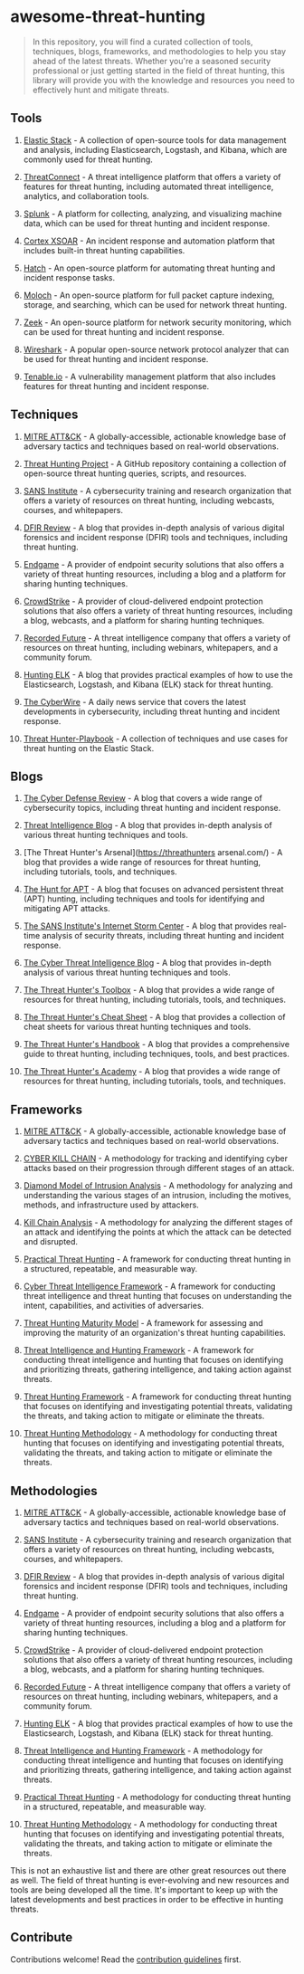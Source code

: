 # awesome-threat-hunting

> In this repository, you will find a curated collection of tools, techniques, blogs, frameworks, and methodologies to help you stay ahead of the latest threats. Whether you're a seasoned security professional or just getting started in the field of threat hunting, this library will provide you with the knowledge and resources you need to effectively hunt and mitigate threats.

Tools
-----

1.  [Elastic Stack](https://www.elastic.co/) - A collection of open-source tools for data management and analysis, including Elasticsearch, Logstash, and Kibana, which are commonly used for threat hunting.

2.  [ThreatConnect](https://www.threatconnect.com/) - A threat intelligence platform that offers a variety of features for threat hunting, including automated threat intelligence, analytics, and collaboration tools.

3.  [Splunk](https://www.splunk.com/) - A platform for collecting, analyzing, and visualizing machine data, which can be used for threat hunting and incident response.

4.  [Cortex XSOAR](https://www.paloaltonetworks.com/cortex/xsoar) - An incident response and automation platform that includes built-in threat hunting capabilities.

5.  [Hatch](https://hatch.sh/) - An open-source platform for automating threat hunting and incident response tasks.

6.  [Moloch](https://molo.ch/) - An open-source platform for full packet capture indexing, storage, and searching, which can be used for network threat hunting.

7.  [Zeek](https://www.zeek.org/) - An open-source platform for network security monitoring, which can be used for threat hunting and incident response.

8.  [Wireshark](https://www.wireshark.org/) - A popular open-source network protocol analyzer that can be used for threat hunting and incident response.

9. [Tenable.io](https://www.tenable.com/products/tenable-io) - A vulnerability management platform that also includes features for threat hunting and incident response.

Techniques
----------

1.  [MITRE ATT&CK](https://attack.mitre.org/) - A globally-accessible, actionable knowledge base of adversary tactics and techniques based on real-world observations.

2.  [Threat Hunting Project](https://github.com/threat-hunting/Threat-Hunting) - A GitHub repository containing a collection of open-source threat hunting queries, scripts, and resources.

3.  [SANS Institute](https://www.sans.org/security-resources/threats/) - A cybersecurity training and research organization that offers a variety of resources on threat hunting, including webcasts, courses, and whitepapers.

4.  [DFIR Review](https://dfir.review/) - A blog that provides in-depth analysis of various digital forensics and incident response (DFIR) tools and techniques, including threat hunting.

5.  [Endgame](https://www.endgame.com/) - A provider of endpoint security solutions that also offers a variety of threat hunting resources, including a blog and a platform for sharing hunting techniques.

6.  [CrowdStrike](https://www.crowdstrike.com/) - A provider of cloud-delivered endpoint protection solutions that also offers a variety of threat hunting resources, including a blog, webcasts, and a platform for sharing hunting techniques.

7.  [Recorded Future](https://www.recordedfuture.com/) - A threat intelligence company that offers a variety of resources on threat hunting, including webinars, whitepapers, and a community forum.

8.  [Hunting ELK](https://huntingelk.com/) - A blog that provides practical examples of how to use the Elasticsearch, Logstash, and Kibana (ELK) stack for threat hunting.

9.  [The CyberWire](https://www.thecyberwire.com/) - A daily news service that covers the latest developments in cybersecurity, including threat hunting and incident response.

10. [Threat Hunter-Playbook](https://github.com/hunters-forge/ThreatHunter-Playbook) - A collection of techniques and use cases for threat hunting on the Elastic Stack.

Blogs
-----

1.  [The Cyber Defense Review](https://thedefensereview.com/) - A blog that covers a wide range of cybersecurity topics, including threat hunting and incident response.

2.  [Threat Intelligence Blog](https://blog.threathunters.net/) - A blog that provides in-depth analysis of various threat hunting techniques and tools.

3.  [The Threat Hunter's Arsenal]([https://threathunters](https://threathunters/) arsenal.com/) - A blog that provides a wide range of resources for threat hunting, including tutorials, tools, and techniques.

4.  [The Hunt for APT](https://huntforapt.com/) - A blog that focuses on advanced persistent threat (APT) hunting, including techniques and tools for identifying and mitigating APT attacks.

5.  [The SANS Institute's Internet Storm Center](https://isc.sans.edu/) - A blog that provides real-time analysis of security threats, including threat hunting and incident response.

6.  [The Cyber Threat Intelligence Blog](https://cyberthreatintelligence.net/) - A blog that provides in-depth analysis of various threat hunting techniques and tools.

7.  [The Threat Hunter's Toolbox](https://threathunters-toolbox.com/) - A blog that provides a wide range of resources for threat hunting, including tutorials, tools, and techniques.

8.  [The Threat Hunter's Cheat Sheet](https://threathunterscheatsheet.com/) - A blog that provides a collection of cheat sheets for various threat hunting techniques and tools.

9.  [The Threat Hunter's Handbook](https://threathuntershandbook.com/) - A blog that provides a comprehensive guide to threat hunting, including techniques, tools, and best practices.

10. [The Threat Hunter's Academy](https://threathuntersacademy.com/) - A blog that provides a wide range of resources for threat hunting, including tutorials, tools, and techniques.

Frameworks
----------

1.  [MITRE ATT&CK](https://attack.mitre.org/) - A globally-accessible, actionable knowledge base of adversary tactics and techniques based on real-world observations.

2.  [CYBER KILL CHAIN](https://www.lockheedmartin.com/en-us/capabilities/cyber/cyber-kill-chain.html) - A methodology for tracking and identifying cyber attacks based on their progression through different stages of an attack.

3.  [Diamond Model of Intrusion Analysis](https://www.diamondmodel.org/) - A methodology for analyzing and understanding the various stages of an intrusion, including the motives, methods, and infrastructure used by attackers.

4.  [Kill Chain Analysis](https://www.cisecurity.org/cyber-threats/kill-chain-analysis/) - A methodology for analyzing the different stages of an attack and identifying the points at which the attack can be detected and disrupted.

5.  [Practical Threat Hunting](https://practicalthreathunting.com/) - A framework for conducting threat hunting in a structured, repeatable, and measurable way.

6.  [Cyber Threat Intelligence Framework](https://www.cyberthreatintelligence.org/) - A framework for conducting threat intelligence and threat hunting that focuses on understanding the intent, capabilities, and activities of adversaries.

7.  [Threat Hunting Maturity Model](https://www.sans.org/reading-room/whitepapers/threats/threat-hunting-maturity-model-37697) - A framework for assessing and improving the maturity of an organization's threat hunting capabilities.

8.  [Threat Intelligence and Hunting Framework](https://www.cyberark.com/wp-content/uploads/2019/02/CyberArk-Threat-Intelligence-and-Hunting-Framework-v3.pdf) - A framework for conducting threat intelligence and hunting that focuses on identifying and prioritizing threats, gathering intelligence, and taking action against threats.

9.  [Threat Hunting Framework](https://www.cisco.com/c/en/us/about/security-center/threat-hunting-framework.html) - A framework for conducting threat hunting that focuses on identifying and investigating potential threats, validating the threats, and taking action to mitigate or eliminate the threats.

10. [Threat Hunting Methodology](https://www.threathuntingproject.org/methodology.html) - A methodology for conducting threat hunting that focuses on identifying and investigating potential threats, validating the threats, and taking action to mitigate or eliminate the threats.

Methodologies
-------------

1.  [MITRE ATT&CK](https://attack.mitre.org/) - A globally-accessible, actionable knowledge base of adversary tactics and techniques based on real-world observations.

2.  [SANS Institute](https://www.sans.org/security-resources/threats/) - A cybersecurity training and research organization that offers a variety of resources on threat hunting, including webcasts, courses, and whitepapers.

3.  [DFIR Review](https://dfir.review/) - A blog that provides in-depth analysis of various digital forensics and incident response (DFIR) tools and techniques, including threat hunting.

4.  [Endgame](https://www.endgame.com/) - A provider of endpoint security solutions that also offers a variety of threat hunting resources, including a blog and a platform for sharing hunting techniques.

5.  [CrowdStrike](https://www.crowdstrike.com/) - A provider of cloud-delivered endpoint protection solutions that also offers a variety of threat hunting resources, including a blog, webcasts, and a platform for sharing hunting techniques.

6.  [Recorded Future](https://www.recordedfuture.com/) - A threat intelligence company that offers a variety of resources on threat hunting, including webinars, whitepapers, and a community forum.

7.  [Hunting ELK](https://huntingelk.com/) - A blog that provides practical examples of how to use the Elasticsearch, Logstash, and Kibana (ELK) stack for threat hunting.

8.  [Threat Intelligence and Hunting Framework](https://www.cyberark.com/wp-content/uploads/2019/02/CyberArk-Threat-Intelligence-and-Hunting-Framework-v3.pdf) - A methodology for conducting threat intelligence and hunting that focuses on identifying and prioritizing threats, gathering intelligence, and taking action against threats.

9.  [Practical Threat Hunting](https://practicalthreathunting.com/) - A methodology for conducting threat hunting in a structured, repeatable, and measurable way.

1.  [Threat Hunting Methodology](https://www.threathuntingproject.org/methodology.html) - A methodology for conducting threat hunting that focuses on identifying and investigating potential threats, validating the threats, and taking action to mitigate or eliminate the threats.

This is not an exhaustive list and there are other great resources out there as well. The field of threat hunting is ever-evolving and new resources and tools are being developed all the time. It's important to keep up with the latest developments and best practices in order to be effective in hunting threats.

## Contribute

Contributions welcome! Read the [contribution guidelines](CONTRIBUTING.md) first.
